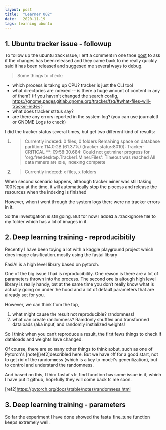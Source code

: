 ```yaml
---
layout: post
title:  "Learner 002"
date:   2020-11-19
tags: learning ubuntu
---
```


## 1. Ubuntu tracker issue - followup

To follow up the ubuntu track issue, I left a comment in one thoe [post][reference1] to ask if the changes has been released and they came back to me really quickly said it has been released and suggesed me several ways to debug.

> Some things to check:

* which process is taking up CPU? tracker is just the CLI tool
* what directories are indexed -- is there a huge amount of content in any of them? (If you haven't changed the search config, https://gnome.pages.gitlab.gnome.org/tracker/faq/#what-files-will-tracker-index )
* what does tracker status say?
* are there any errors reported in the system log? (you can use journalctl or GNOME Logs to check)

I did the tracker status several times, but get two different kind of results:
1. > Currently indexed: 0 files, 0 folders
Remaining space on database partition: 114.0 GB (61.37%)
(tracker status:8010): Tracker-CRITICAL **: 09:58:30.684: Could not get miner progress for 'org.freedesktop.Tracker1.Miner.Files': Timeout was reached
All data miners are idle, indexing complete

2. > Currently indexed: x files, x folders

When second scenario happens, although tracker miner was still taking 100%cpu at the time, it will automatically stop the process and release the resources when the indexing is finished

However, when i went through the system logs there were no tracker errors in it. 

So the investigation is still going. But for now I added a .trackignore file to my folder which has a lot of images in it.


[reference1]:https://gitlab.gnome.org/GNOME/tracker-miners/-/issues/117


## 2. Deep learning training - reproducibitily 

Recently I have been toying a lot with a kaggle playground project which does image clasification, mostly using the fastai library

FasiAI is a high level library based on pytorch. 

One of the big issue I had is reproducibitily. One reason is there are a lot of parameters thrown into the process.  The second one is altough high level library is really handy, but at the same time you don't really know what is actually going on under the hood and a lot of default parameters that are already set for you. 

However, we can think from the top, 
1. what might cause the result not reproducible? randomness! 
2. what can create randomness? Ramdonly shuffled and transformed dataloads (aka input) and randomly instialized weights!

So I think when you can't reproduce a result, the first fews things to check if dataloads and weights have changed.

Of course, there are so many other things to think aobut, such as one of Pytorch's [note][ref2]describled here. But we have off for a good start, not to get rid of the randomness (which is a key to model's generilization), but to control and understand the randomness.

And based on this, I think fastai's lr_find function has some issue in it, which I have put it github, hopefully they will come back to me soon.

[ref2]https://pytorch.org/docs/stable/notes/randomness.html

## 3. Deep learning training - parameters

So far the experiment I have done showed the fastai fine_tune function keeps extremely well.

